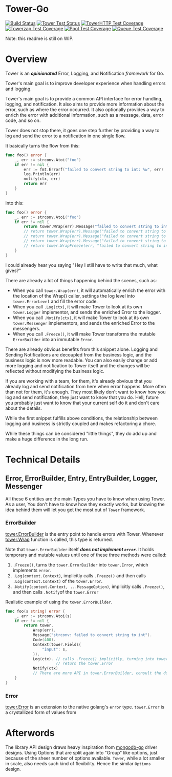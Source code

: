 # Tower-Go

[![Build Status](https://drone.tigor.web.id/api/badges/tigorlazuardi/tower/status.svg)](https://drone.tigor.web.id/tigorlazuardi/tower)
[![Tower Test Status](https://minio.tigor.web.id/build-badges/tower/dist/tower.svg)](https://drone.tigor.web.id/tigorlazuardi/tower)
[![TowerHTTP Test Coverage](https://minio.tigor.web.id/build-badges/tower/dist/towerhttp.svg)](https://drone.tigor.web.id/tigorlazuardi/tower)
[![Towerzap Test Coverage](https://minio.tigor.web.id/build-badges/tower/dist/towerzap.svg)](https://drone.tigor.web.id/tigorlazuardi/tower)
[![Pool Test Coverage](https://minio.tigor.web.id/build-badges/tower/dist/pool.svg)](https://drone.tigor.web.id/tigorlazuardi/tower)
[![Queue Test Coverage](https://minio.tigor.web.id/build-badges/tower/dist/queue.svg)](https://drone.tigor.web.id/tigorlazuardi/tower)

Note: this readme is still on WIP.

# Overview

Tower is an _**opinionated**_ Error, Logging, and Notification _framework_ for Go.

Tower's main goal is to improve developer experience when handling errors and logging.

Tower's main goal is to provide a common API interface for error handling, logging, and notification. It also aims to
provide more information about the error, such as where the error occurred. It also optionally provides a way to enrich
the error with additional information, such as a message, data, error code, and so on.

Tower does not stop there, it goes one step further by providing a way to log and send the error to a notification in
one single flow.

It basically turns the flow from this:

```go
func foo() error {
    _, err := strconv.Atoi("foo")
    if err != nil {
        err := fmt.Errorf("failed to convert string to int: %w", err)
        log.Println(err)
        notify(ctx, err)
        return err
    }
}
```

Into this:

```go
func foo() error {
    _, err := strconv.Atoi("foo")
    if err != nil {
        return tower.Wrap(err).Message("failed to convert string to int").Log(ctx).Notify(ctx) // Notify and Log in one single flow
        // return tower.Wrap(err).Message("failed to convert string to int").Log(ctx)  <-- if you just want to log
        // return tower.Wrap(err).Message("failed to convert string to int").Notify(ctx)  <-- if you want to send notification.
        // return tower.Wrap(err).Message("failed to convert string to int").Freeze() <-- if you just want to enrich the error.
        // return tower.WrapFreeze(err, "failed to convert string to int") <-- short hand for above.
    }
}
```

I could already hear you saying "Hey I still have to write that much, what gives?"

There are already a lot of things happening behind the scenes, such as:

-   When you call `tower.Wrap(err)`, it will automatically enrich the error with the location of the Wrap() caller,
    settings the log level into `tower.ErrorLevel` and fill the error code.
-   When you call `.Log(ctx)`, it will make Tower to look at its own `tower.Logger` implementor, and sends the enriched
    Error to the logger.
-   When you call `.Notify(ctx)`, it will make Tower to look at its own `tower.Messenger` implementors, and sends the
    enriched Error to the messengers.
-   When you call `.Freeze()`, it will make Tower transforms the mutable `ErrorBuilder` into an immutable `Error`.

There are already obvious benefits from this snippet alone. Logging and Sending Notifications are decoupled from the
business logic, and the business logic is now more readable. You can also easily change or add more logging and
notification to Tower itself and the changes will be reflected without modifying the business logic.

If you are working with a team, for them, it's already obvious that you already log and send notification from here when
error happens. More often than not for them, it's enough. They most likely don't want to know how you log and send
notification, they just want to know that you do. Hell, future you probably just want to know that your current self do
it and don't care about the details.

While the first snippet fulfills above conditions, the relationship between logging and business is strictly coupled and
makes refactoring a chore.

While these things can be considered "little things", they do add up and make a huge difference in the long run.

# Technical Details

## Error, ErrorBuilder, Entry, EntryBuilder, Logger, Messenger

All these 6 entities are the main Types you have to know when using Tower. As a user, You don't have to know how they
exactly works, but knowing the idea behind them will let you get the most out of `Tower` framework.

### ErrorBuilder

[tower.ErrorBuilder](https://pkg.go.dev/github.com/tigorlazuardi/tower#ErrorBuilder) is the entry point to handle errors
with Tower. Whenever [tower.Wrap](https://pkg.go.dev/github.com/tigorlazuardi/tower#Wrap) function is called, this type
is returned.

Note that `tower.ErrorBuilder` itself **_does not implement `error`_**. It holds temporary and mutable values until one
of these three methods were called:

1. `.Freeze()`, turns the `tower.ErrorBuilder` into `tower.Error`, which implements `error`.
2. `.Log(context.Context)`, implicitly calls `.Freeze()` and then calls `.Log(context.Context)` of the `tower.Error`.
3. `.Notify(context.Context, ...MessageOption)`, implicitly calls `.Freeze()`, and then calls `.Notify`of the
   `tower.Error`

Realistic example of using the `tower.ErrorBuilder`.

```go
func foo(s string) error {
    _, err := strconv.Atoi(s)
    if err != nil {
        return tower.
            Wrap(err).
            Message("strconv: failed to convert string to int").
            Code(400).
            Context(tower.Fields{
                "input": s,
            }).
            Log(ctx). // calls .Freeze() implicitly, turning into tower.Error, calls the Log method of tower.Error, then
                      // return the tower.Error
            Notify(ctx)
            // There are more API in tower.ErrorBuilder, consult the docs for those.
    }
}
```

### Error

[tower.Error](https://pkg.go.dev/github.com/tigorlazuardi/tower#Error) is an extension to the native golang's `error`
type. `tower.Error` is a crystallized form of values from

# Afterwords

The library API design draws heavy inspiration from [mongodb-go](https://github.com/mongodb/mongo-go-driver) driver
designs. Using Options that are split again into "Group" like options, just because of the sheer number of options
available. `Tower`, while a lot smaller in scale, also needs such kind of flexibility. Hence the similar `Options`
design.
